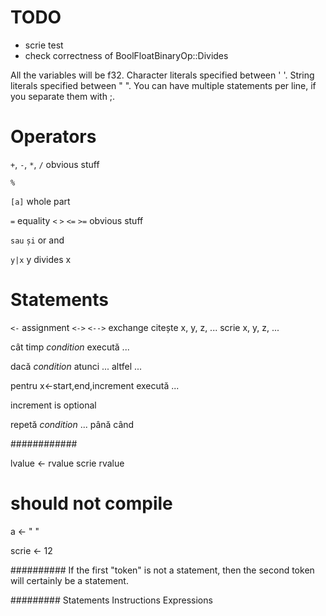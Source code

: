 # TODO
- scrie test
- check correctness of BoolFloatBinaryOp::Divides

All the variables will be f32.
Character literals specified between ' '.
String literals specified between " ".
You can have multiple statements per line, if you separate them with ;.

# Operators
`+`, `-`, `*`, `/` obvious stuff

`%`

`[a]` whole part

`=` equality
`<` `>` `<=` `>=` obvious stuff

`sau` `și` or and

`y|x` y divides x

# Statements
`<-` assignment
`<->` `<-->` exchange
citește x, y, z, ...
scrie x, y, z, ...

cât timp *condition* execută
...

dacă *condition* atunci
...
altfel
...

pentru x<-start,end,increment execută
...

increment is optional

repetă *condition*
...
până când

############

lvalue <- rvalue
scrie rvalue

# should not compile
a <- "
"

scrie <- 12

##########
If the first "token" is not a statement, then the second token will certainly be a statement.

#########
Statements
Instructions
Expressions

